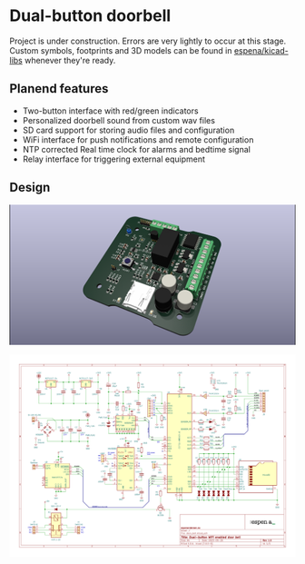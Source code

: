 # Dual-button doorbell

Project is under construction. Errors are very lightly to occur at this stage. Custom symbols, footprints and 3D models can be found in [espena/kicad-libs](https://github.com/espena/kicad-libs) whenever they're ready.

## Planend features

- Two-button interface with red/green indicators
- Personalized doorbell sound from custom wav files
- SD card support for storing audio files and configuration
- WiFi interface for push notifications and remote configuration
- NTP corrected Real time clock for alarms and bedtime signal
- Relay interface for triggering external equipment

## Design

![PCB layout](/pcb_rendering.png?raw=true "PCB rendering")

![Circuit schematics](/schematics.png?raw=true "Circuit schematics")
